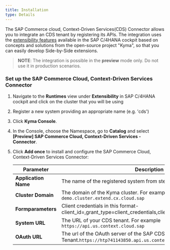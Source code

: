 ```yaml
---
title: Installation
type: Details
---
```


The SAP Commerce cloud, Context-Driven Services(CDS) Connector allows you to integrate an  CDS tenant by registering its APIs.  The integration uses the [extensibility features](https://help.sap.com/viewer/0815bc232f5140bba54a58ab15c82e99/Current/en-US/9ed15aa6eac34b948693955da0c90174.html) available in the SAP C/4HANA cockpit based on concepts and solutions from the open-source project "Kyma", so that you can easily develop Side-by-Side extensions. 

> **NOTE**: The integration is possible in the **preview** mode only. Do not use it in production scenarios.

### Set up the SAP Commerce Cloud, Context-Driven Services Connector

1. Navigate to the **Runtimes** view under **Extensibility** in SAP C/4HANA cockpit and click on the cluster that you will be using
2. Register a new system providing an appropriate name (e.g. 'cds')
3. Click **Kyma Console**.
4. In the Console, choose the Namespace, go to **Catalog** and select **[Preview] SAP Commerce Cloud, Context-Driven Services - Connector**.
5. Click **Add once** to install and configure the SAP Commerce Cloud, Context-Driven Services Connector:

    | Parameter            | Description                                                                                    |
    | -------------------- | ---------------------------------------------------------------------------------------------- |
    | **Application Name** | The name of the registered system from step 2.                                                 |
    | **Cluster Domain**   | The domain of the Kyma cluster. For example, `demo.cluster.extend.cx.cloud.sap`                |
    | **Formparameters**   | Client credentials in this format- client_id=<yourclientId>,grant_type=client_credentials,client_secret=<yoursecret>    
    | **System URL**       | The URL of your CDS tenant. For example `https://api.us.context.cloud.sap` |
    | **OAuth URL**        | The url of the OAuth server of the SAP CDS Tenant.`https://htp741143850.api.us.context.cloud.sap/uaa/oauth/token`                                                      |
